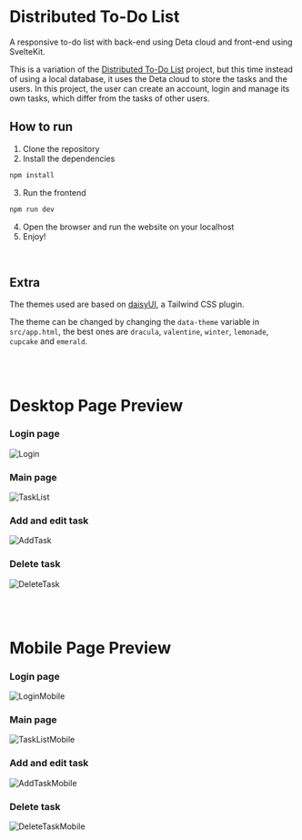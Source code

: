 # Distributed To-Do List
A responsive to-do list with back-end using Deta cloud and front-end using SvelteKit.

This is a variation of the [Distributed To-Do List](https://github.com/fabiooo4/DistributedToDoList) project, but this time instead of using a local database, it uses the Deta cloud to store the tasks and the users.
In this project, the user can create an account, login and manage its own tasks, which differ from the tasks of other users.

## How to run
1. Clone the repository
2. Install the dependencies
```bash
npm install
```

3. Run the frontend
```bash
npm run dev
```

4. Open the browser and run the website on your localhost
5. Enjoy!
<br>

## Extra
The themes used are based on [daisyUI](https://daisyui.com/docs/themes/), a Tailwind CSS plugin.

The theme can be changed by changing the `data-theme` variable in `src/app.html`, the best ones are `dracula`, `valentine`, `winter`, `lemonade`, `cupcake` and `emerald`.

<br><br>

# Desktop Page Preview 
### Login page
![Login](https://i.postimg.cc/mg8HNsmt/image-2023-02-02-200906973.png)
### Main page
![TaskList](https://i.postimg.cc/hGhfLZZn/image-2023-02-02-205037045.png)
<br>

### Add and edit task
![AddTask](https://i.postimg.cc/mZ32HGZM/image-2023-02-02-205121330.png)
<br>

### Delete task
![DeleteTask](https://i.postimg.cc/jdZxMQ7S/image-2023-02-02-205152327.png)

<br><br>

# Mobile Page Preview
### Login page
![LoginMobile](https://i.postimg.cc/cJzThYFg/image-2023-02-02-201340473.png)

### Main page
![TaskListMobile](https://i.postimg.cc/XvF06wpF/image-2023-02-02-205315071.png)
<br>

### Add and edit task
![AddTaskMobile](https://i.postimg.cc/TY48ykbg/image-2023-02-02-205409855.png)
<br>

### Delete task
![DeleteTaskMobile](https://i.postimg.cc/4NnqTz0d/image-2023-02-02-205508253.png)